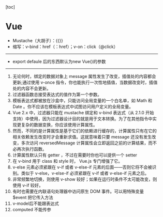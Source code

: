 [toc]

# Vue
- Mustache（大胡子）：{{}}  
- 缩写：v-bind：href（：href）；v-on：click（@click）

---
- export defaule 后的东西默认为new Vue()的参数  

---
1. 无论何时，绑定的数据对象上 message 属性发生了改变，插值处的内容都会更新;通过使用 v-once 指令，你也能执行一次性地插值，当数据改变时，插值处的内容不会更新。
2. 过滤器函数总接受表达式的值作为第一个参数。
3. 模板表达式都被放在沙盒中，只能访问全局变量的一个白名单，如 Math 和 Date 。你不应该在模板表达式中试图访问用户定义的全局变量。
4. Vue 2.x 中，过滤器只能在 mustache 绑定和 v-bind 表达式（从 2.1.0 开始支持）中使用，因为过滤器设计目的就是用于文本转换。为了在其他指令中实现更复杂的数据变换，你应该使用计算属性。
5. 然而，不同的是计算属性是基于它们的依赖进行缓存的，计算属性只有在它的相关依赖发生改变时才会重新求值。这就意味着只要 message 还没有发生改变，多次访问 reversedMessage 计算属性会立即返回之前的计算结果，而不必再次执行函数。
6. 计算属性默认只有 getter ，不过在需要时你也可以提供一个 setter 
7. 在 v-bind 用于 class 和 style 时， Vue.js 专门增强了它。
8. v-else 元素必须紧跟在 v-if 或者 v-else-if 元素的后面——否则它将不会被识别。类似于 v-else，v-else-if 必须紧跟在 v-if 或者 v-else-if 元素之后。
9. 非常频繁地切换，则使用 v-show 较好；如果在运行时条件不太可能改变，则使用 v-if 较好。
10. 有时也需要在内联语句处理器中访问原生 DOM 事件。可以用特殊变量 $event 把它传入方法
11. v-model后不能跟表达式
12. computed 不能传参
